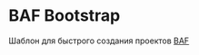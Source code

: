 # BAF Bootstrap
Шаблон для быстрого создания проектов [BAF](https://uk.wikipedia.org/wiki/Business_Automation_Framework)
